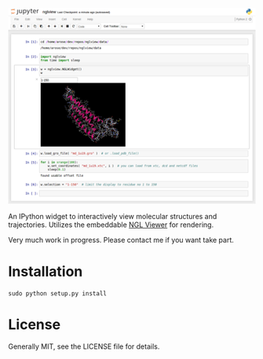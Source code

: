 
![nglview](nglview.png)


An IPython widget to interactively view molecular structures and trajectories. Utilizes the embeddable [NGL Viewer](https://github.com/arose/ngl) for rendering.

Very much work in progress. Please contact me if you want take part.


Installation
============

	sudo python setup.py install


License
=======

Generally MIT, see the LICENSE file for details.

